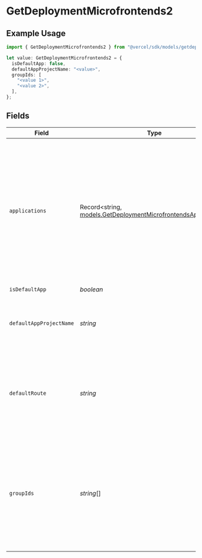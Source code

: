 # GetDeploymentMicrofrontends2

## Example Usage

```typescript
import { GetDeploymentMicrofrontends2 } from "@vercel/sdk/models/getdeploymentop.js";

let value: GetDeploymentMicrofrontends2 = {
  isDefaultApp: false,
  defaultAppProjectName: "<value>",
  groupIds: [
    "<value 1>",
    "<value 2>",
  ],
};
```

## Fields

| Field                                                                                                                                                                                                                             | Type                                                                                                                                                                                                                              | Required                                                                                                                                                                                                                          | Description                                                                                                                                                                                                                       |
| --------------------------------------------------------------------------------------------------------------------------------------------------------------------------------------------------------------------------------- | --------------------------------------------------------------------------------------------------------------------------------------------------------------------------------------------------------------------------------- | --------------------------------------------------------------------------------------------------------------------------------------------------------------------------------------------------------------------------------- | --------------------------------------------------------------------------------------------------------------------------------------------------------------------------------------------------------------------------------- |
| `applications`                                                                                                                                                                                                                    | Record<string, [models.GetDeploymentMicrofrontendsApplications](../models/getdeploymentmicrofrontendsapplications.md)>                                                                                                            | :heavy_minus_sign:                                                                                                                                                                                                                | A map of the other applications that are part of this group. Only defined on the default application. The field is set after deployments have been created, so can be undefined, but should be there for a successful deployment. |
| `isDefaultApp`                                                                                                                                                                                                                    | *boolean*                                                                                                                                                                                                                         | :heavy_check_mark:                                                                                                                                                                                                                | N/A                                                                                                                                                                                                                               |
| `defaultAppProjectName`                                                                                                                                                                                                           | *string*                                                                                                                                                                                                                          | :heavy_check_mark:                                                                                                                                                                                                                | The project name of the default app of this deployment's microfrontends group.                                                                                                                                                    |
| `defaultRoute`                                                                                                                                                                                                                    | *string*                                                                                                                                                                                                                          | :heavy_minus_sign:                                                                                                                                                                                                                | A path that is used to take screenshots and as the default path in preview links when a domain for this microfrontend is shown in the UI.                                                                                         |
| `groupIds`                                                                                                                                                                                                                        | *string*[]                                                                                                                                                                                                                        | :heavy_check_mark:                                                                                                                                                                                                                | The group of microfrontends that this project belongs to. Each microfrontend project must belong to a microfrontends group that is the set of microfrontends that are used together.                                              |